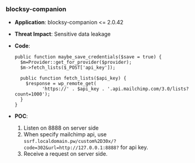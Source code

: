 ### blocksy-companion

- **Application**: blocksy-companion <= 2.0.42

- **Threat Impact**: Sensitive data leakage

- **Code**: 

  ```
  public function maybe_save_credentials($save = true) {
    $m=Provider::get_for_provider($provider);
    $m->fetch_lists($_POST['api_key']);
    
    public function fetch_lists($api_key) {
      $response = wp_remote_get(
  			'https://' . $api_key . '.api.mailchimp.com/3.0/lists?count=1000');
    }
  }
  ```

- **POC**:

  1. Listen on 8888 on server side
  1. When specify mailchimp api, use `ssrf.localdomain.pw/custom%2D30x/?code=302&url=http://127.0.0.1:8888?` for api key.
  1. Receive a request on server side. 



